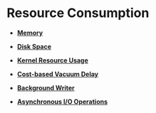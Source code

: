 # Resource Consumption<a name="EN-US_TOPIC_0289900295"></a>

-   **[Memory](memory.md)**  

-   **[Disk Space](disk-space.md)**  

-   **[Kernel Resource Usage](kernel-resource-usage.md)**  

-   **[Cost-based Vacuum Delay](cost-based-vacuum-delay.md)**  

-   **[Background Writer](background-writer.md)**  

-   **[Asynchronous I/O Operations](asynchronous-i-o-operations.md)**  


